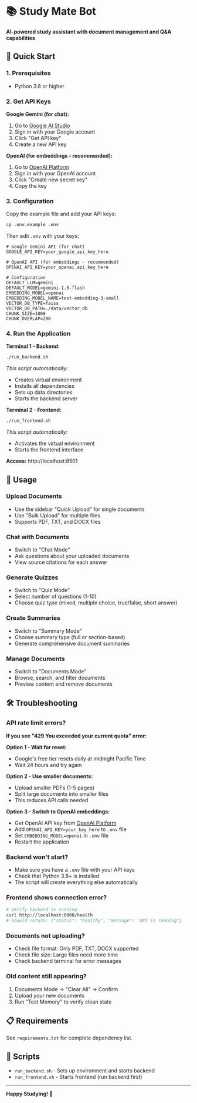 # 📚 Study Mate Bot

**AI-powered study assistant with document management and Q&A capabilities**

## 🚀 Quick Start

### 1. Prerequisites
- Python 3.8 or higher

### 2. Get API Keys
**Google Gemini (for chat):**
1. Go to [Google AI Studio](https://makersuite.google.com/app/apikey)
2. Sign in with your Google account
3. Click "Get API key"
4. Create a new API key

**OpenAI (for embeddings - recommended):**
1. Go to [OpenAI Platform](https://platform.openai.com/api-keys)
2. Sign in with your OpenAI account
3. Click "Create new secret key"
4. Copy the key

### 3. Configuration
Copy the example file and add your API keys:
```bash
cp .env.example .env
```

Then edit `.env` with your keys:
```env
# Google Gemini API (for chat)
GOOGLE_API_KEY=your_google_api_key_here

# OpenAI API (for embeddings - recommended)
OPENAI_API_KEY=your_openai_api_key_here

# Configuration
DEFAULT_LLM=gemini
DEFAULT_MODEL=gemini-1.5-flash
EMBEDDING_MODEL=openai
EMBEDDING_MODEL_NAME=text-embedding-3-small
VECTOR_DB_TYPE=faiss
VECTOR_DB_PATH=./data/vector_db
CHUNK_SIZE=1000
CHUNK_OVERLAP=200
```

### 4. Run the Application

**Terminal 1 - Backend:**
```bash
./run_backend.sh
```
*This script automatically:*
- Creates virtual environment
- Installs all dependencies
- Sets up data directories
- Starts the backend server

**Terminal 2 - Frontend:**
```bash
./run_frontend.sh
```
*This script automatically:*
- Activates the virtual environment
- Starts the frontend interface

**Access:** http://localhost:8501

## 📖 Usage

### Upload Documents
- Use the sidebar "Quick Upload" for single documents
- Use "Bulk Upload" for multiple files
- Supports PDF, TXT, and DOCX files

### Chat with Documents
- Switch to "Chat Mode"
- Ask questions about your uploaded documents
- View source citations for each answer

### Generate Quizzes
- Switch to "Quiz Mode"
- Select number of questions (1-10)
- Choose quiz type (mixed, multiple choice, true/false, short answer)

### Create Summaries
- Switch to "Summary Mode"
- Choose summary type (full or section-based)
- Generate comprehensive document summaries

### Manage Documents
- Switch to "Documents Mode"
- Browse, search, and filter documents
- Preview content and remove documents

## 🛠️ Troubleshooting

### API rate limit errors?
**If you see "429 You exceeded your current quota" error:**

**Option 1 - Wait for reset:**
- Google's free tier resets daily at midnight Pacific Time
- Wait 24 hours and try again

**Option 2 - Use smaller documents:**
- Upload smaller PDFs (1-5 pages)
- Split large documents into smaller files
- This reduces API calls needed

**Option 3 - Switch to OpenAI embeddings:**
- Get OpenAI API key from [OpenAI Platform](https://platform.openai.com/api-keys)
- Add `OPENAI_API_KEY=your_key_here` to `.env` file
- Set `EMBEDDING_MODEL=openai` in `.env` file
- Restart the application

### Backend won't start?
- Make sure you have a `.env` file with your API keys
- Check that Python 3.8+ is installed
- The script will create everything else automatically

### Frontend shows connection error?
```bash
# Verify backend is running
curl http://localhost:8000/health
# Should return: {"status": "healthy", "message": "API is running"}
```

### Documents not uploading?
- Check file format: Only PDF, TXT, DOCX supported
- Check file size: Large files need more time
- Check backend terminal for error messages

### Old content still appearing?
1. Documents Mode → "Clear All" → Confirm
2. Upload your new documents
3. Run "Test Memory" to verify clean state

## 📋 Requirements

See `requirements.txt` for complete dependency list.

## 🔧 Scripts

- `run_backend.sh` - Sets up environment and starts backend
- `run_frontend.sh` - Starts frontend (run backend first)

---

**Happy Studying! 🎉**
